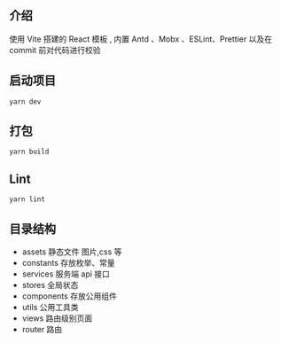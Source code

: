 ## 介绍
使用 Vite 搭建的 React 模板 , 内置 Antd 、Mobx 、ESLint、Prettier 以及在 commit 前对代码进行校验

## 启动项目

```shell
yarn dev
```

## 打包

```shell
yarn build
```

## Lint
``` shell
yarn lint
```

## 目录结构

- assets 静态文件 图片,css 等
- constants 存放枚举、常量
- services 服务端 api 接口
- stores 全局状态
- components 存放公用组件
- utils 公用工具类
- views 路由级别页面
- router 路由
